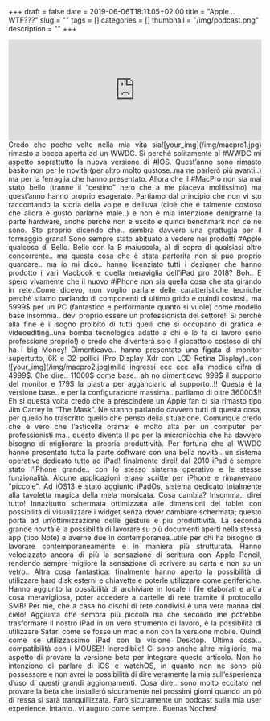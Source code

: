 +++
draft = false
date = 2019-06-06T18:11:05+02:00
title = "Apple... WTF???"
slug = ""
tags = []
categories = []
thumbnail = "/img/podcast.png"
description = ""
+++
<iframe src="https://widget.spreaker.com/player?episode_id=18982169&theme=light&playlist=false&playlist-continuous=false&autoplay=false&live-autoplay=false&chapters-image=true&episode_image_position=right&hide-logo=false&hide-likes=false&hide-comments=false&hide-sharing=false&hide-download=true" width="100%" height="200px" frameborder="0"></iframe>
<DIV align="justify">
<DIV  style="float:right;">![your_img](/img/macpro1.jpg)</DIV>
Credo che poche volte nella mia vita sia rimasto a bocca aperta ad un WWDC. Si perché solitamente al #WWDC mi aspetto soprattutto la nuova versione di #IOS. Quest’anno sono rimasto basito non per le novità (per altro molto gustose..ma ne parlerò più avanti..) ma per la ferraglia che hanno presentato. Allora che il #MacPro non sia mai stato bello (tranne il “cestino” nero che a me piaceva moltissimo) ma quest’anno hanno proprio esagerato. Partiamo dal principio che non vi sto raccontando la storia della volpe e dell’uva (cioè che é talmente costoso che  allora è gusto parlarne male..) e non è mia intenzione denigrarne la parte hardware, anche perchè non è uscito e quindi benchmark non ce ne sono. Sto proprio dicendo che.. sembra davvero una grattugia per il formaggio grana! Sono sempre stato abituato a vedere nei prodotti #Apple qualcosa di Bello. Bello con la B maiuscola, al di sopra di qualsiasi altro concorrente.. ma questa cosa che è stata partorita non si può proprio guardare.. ma io mi dico.. hanno licenziato tutti i designer che hanno prodotto i vari Macbook e quella meraviglia dell’iPad pro 2018? Boh.. E spero vivamente che il nuovo #iPhone non sia quella cosa che sta girando in rete..Come dicevo, non voglio parlare delle caratteristiche tecniche perchè stiamo parlando di componenti di ultimo grido e quindi costosi.. ma 5999$ per un PC (fantastico e performante quanto si vuole) come modello base insomma.. devi proprio essere un professionista del settore!! Si perchè alla fine è il sogno proibito di tutti quelli che si occupano di grafica e videoediting..una bomba tecnologica adatto a chi o lo fa di lavoro serio professione proprio!) o credo che diventerà solo il giocattolo costoso di chi ha i big Money! Dimenticavo.. hanno presentato una figata di monitor supertutto, 6K e 32 pollici (Pro Display Xdr con LCD Retina Display)..con
<DIV  style="float:left;">![your_img](/img/macpro2.jpg)</DIV>
mille ingressi ecc ecc alla modica cifra di 4999$. Che dire.. 11000$ come base.. ah no dimenticavo 999$ il supporto del monitor e 179$ la piastra per agganciarlo al supporto..!! Questa è la versione base.. e per la configurazione massima.. parliamo di oltre 36000$!! Eh si questa volta credo che a prescindere un Apple fan ci sia rimasto tipo Jim Carrey in “The Mask”. Ne stanno parlando davvero tutti di questa cosa, per quello ho trascritto quello che penso della situazione. Comunque credo che è vero che l’asticella oramai è molto alta per un computer per professionisti ma.. questo diventa il pc per la micronicchia che ha davvero bisogno di migliorare la propria produttività. Per fortuna che al WWDC hanno presentato tutta la parte software con una bella novità.. un sistema operativo dedicato tutto ad iPad! finalmente direi! dal 2010 iPad è sempre stato l’iPhone grande.. con lo stesso sistema operativo e le stesse funzionalità. Alcune applicazioni erano scritte per iPhone e rimanevano "piccole". Ad iOS13 è stato aggiunto iPadOs, sistema dedicato totalmente alla tavoletta magica della mela morsicata. Cosa cambia? Insomma.. direi tutto! Innazitutto schermata ottimizzata alle dimensioni del tablet con possibilità di visualizzare i widget senza dover cambiare schermata; questo porta ad un’ottimizzazione delle gesture e più produttività.
La seconda grande novità è la possibilità di lavorare su più documenti aperti nella stessa app (tipo Note) e averne due in contemporanea..utile per chi ha bisogno di lavorare contemporaneamente e in maniera più strutturata.
Hanno velocizzato ancora di più la sensazione di scrittura con Apple Pencil, rendendo sempre migliore la sensazione di scrivere su carta e non su un vetro..
Altra cosa fantastica: finalmente hanno aperto la possibilità di utilizzare hard disk esterni e chiavette e poterle utilizzare come periferiche. Hanno aggiunto la possibilità di archiviare in locale i file elaborati e altra cosa meravigliosa, poter accedere a cartelle di rete tramite il protocollo SMB! Per me, che a casa ho dischi di rete condivisi è una vera manna dal cielo!
Aggiunta che sembra più piccola ma che secondo me potrebbe trasformare il nostro iPad in un vero strumento di lavoro, è la possibilità di utilizzare Safari come se fosse un mac e non con la versione mobile. Quindi come se utilizzassimo iPad con la visione Desktop.
Ultima cosa... compatibilità con i MOUSE!! Incredibile!
Ci sono anche altre migliorie, ma aspetto di provare la versione beta per integrare questo articolo.
Non ho intenzione di parlare di iOS e watchOS, in quanto non ne sono più possessore e non avrei la possibilità di dire veramente la mia sull’esperienza d’uso di questi grandi aggiornamenti.
Cosa dire.. sono molto eccitato nel provare la beta che installerò sicuramente nei prossimi giorni quando un pò di ressa si sarà tranquillizzata.
Farò sicuramente un podcast sulla mia user experience.
Intanto.. vi auguro come sempre..
Buenas Noches!
